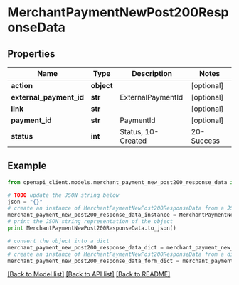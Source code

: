 # MerchantPaymentNewPost200ResponseData


## Properties

Name | Type | Description | Notes
------------ | ------------- | ------------- | -------------
**action** | **object** |  | [optional] 
**external_payment_id** | **str** | ExternalPaymentId | [optional] 
**link** | **str** |  | [optional] 
**payment_id** | **str** | PaymentId | [optional] 
**status** | **int** | Status, 10-Created|20-Success|30-Failed|40-Cancelled | [optional] 

## Example

```python
from openapi_client.models.merchant_payment_new_post200_response_data import MerchantPaymentNewPost200ResponseData

# TODO update the JSON string below
json = "{}"
# create an instance of MerchantPaymentNewPost200ResponseData from a JSON string
merchant_payment_new_post200_response_data_instance = MerchantPaymentNewPost200ResponseData.from_json(json)
# print the JSON string representation of the object
print MerchantPaymentNewPost200ResponseData.to_json()

# convert the object into a dict
merchant_payment_new_post200_response_data_dict = merchant_payment_new_post200_response_data_instance.to_dict()
# create an instance of MerchantPaymentNewPost200ResponseData from a dict
merchant_payment_new_post200_response_data_form_dict = merchant_payment_new_post200_response_data.from_dict(merchant_payment_new_post200_response_data_dict)
```
[[Back to Model list]](../README.md#documentation-for-models) [[Back to API list]](../README.md#documentation-for-api-endpoints) [[Back to README]](../README.md)


